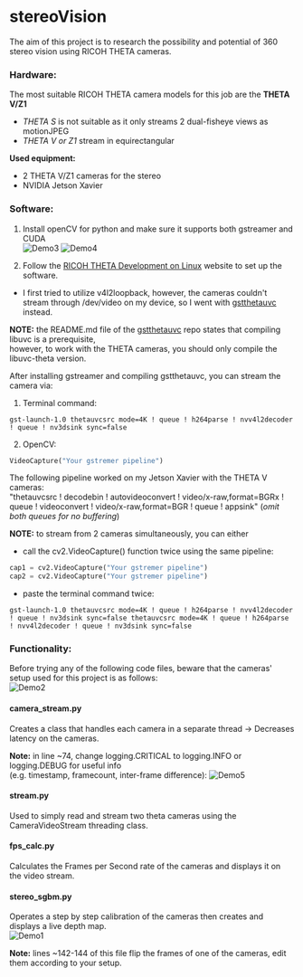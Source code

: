 # stereoVision
The aim of this project is to research the possibility and potential of 360 stereo vision using RICOH THETA cameras.  

### Hardware:
The most suitable RICOH THETA camera models for this job are the **THETA V/Z1**
* *THETA S* is not suitable as it only streams 2 dual-fisheye views as motionJPEG
* *THETA V or Z1* stream in equirectangular  

**Used equipment:**  
  * 2 THETA V/Z1 cameras for the stereo
  * NVIDIA Jetson Xavier

### Software:
1. Install openCV for python and make sure it supports both gstreamer and CUDA  
![Demo3](https://github.com/sara-ismail/stereoVision/blob/main/Demo_ss/demo3.png "Demo3")
![Demo4](https://github.com/sara-ismail/stereoVision/blob/main/Demo_ss/demo4.png "Demo4")  

2. Follow the [RICOH THETA Development on Linux](https://codetricity.github.io/theta-linux/ "RICOH THETA Development on Linux")
website to set up the software. 

- I first tried to utilize v4l2loopback, however, the cameras couldn't stream through /dev/video on my device,
so I went with [gstthetauvc](https://github.com/nickel110/gstthetauvc "gstthetauvc") instead.

**NOTE:** the README.md file of the [gstthetauvc](https://github.com/nickel110/gstthetauvc "gstthetauvc") repo states that compiling libuvc is a prerequisite,  
however, to work with the THETA cameras, you should only compile the libuvc-theta version.

After installing gstreamer and compiling gstthetauvc, you can stream the camera via:
  1. Terminal command:
```
gst-launch-1.0 thetauvcsrc mode=4K ! queue ! h264parse ! nvv4l2decoder ! queue ! nv3dsink sync=false
```
  2. OpenCV:
```python
VideoCapture("Your gstremer pipeline")
```
The following pipeline worked on my Jetson Xavier with the THETA V cameras:  
"thetauvcsrc ! decodebin ! autovideoconvert ! video/x-raw,format=BGRx ! queue ! videoconvert ! video/x-raw,format=BGR ! queue ! appsink"
(*omit both queues for no buffering*)

**NOTE:** to stream from 2 cameras simultaneously, you can either
 - call the cv2.VideoCapture() function twice using the same pipeline:
 ```python
cap1 = cv2.VideoCapture("Your gstremer pipeline")
cap2 = cv2.VideoCapture("Your gstremer pipeline")
```
 - paste the terminal command twice:
```
gst-launch-1.0 thetauvcsrc mode=4K ! queue ! h264parse ! nvv4l2decoder ! queue ! nv3dsink sync=false thetauvcsrc mode=4K ! queue ! h264parse ! nvv4l2decoder ! queue ! nv3dsink sync=false
```
### Functionality:
Before trying any of the following code files, beware that the cameras' setup used for this project is as follows:  
![Demo2](https://github.com/sara-ismail/stereoVision/blob/main/Demo_ss/demo2.png "Demo2")  

#### camera_stream.py
Creates a class that handles each camera in a separate thread
-> Decreases latency on the cameras.  
   
**Note:** in line ~74, change logging.CRITICAL to logging.INFO or logging.DEBUG for useful info  
(e.g. timestamp, framecount, inter-frame difference):
![Demo5](https://github.com/sara-ismail/stereoVision/blob/main/Demo_ss/demo5.png "Demo5") 

#### stream.py
Used to simply read and stream two theta cameras using the CameraVideoStream threading class.

#### fps_calc.py
Calculates the Frames per Second rate of the cameras and displays it on the video stream.

#### stereo_sgbm.py
Operates a step by step calibration of the cameras then creates and displays a live depth map.  
![Demo1](https://github.com/sara-ismail/stereoVision/blob/main/Demo_ss/demo1.png "Demo1")  

**Note:** lines ~142-144 of this file flip the frames of one of the cameras, edit them according to your setup.
